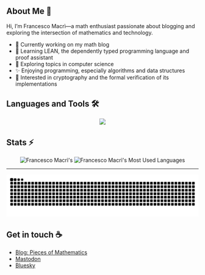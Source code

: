 ## About Me :bust_in_silhouette:

Hi, I’m Francesco Macrì—a math enthusiast passionate about blogging and exploring the intersection of mathematics and technology.

- :telescope: Currently working on my math blog
- :seedling: Learning LEAN, the dependently typed programming language and proof assistant
- :nut_and_bolt: Exploring topics in computer science
- :sparkles: Enjoying programming, especially algorithms and data structures
- :closed_lock_with_key: Interested in cryptography and the formal verification of its implementations
      
## Languages and Tools :hammer_and_wrench:

<p align="center">
  <img src="https://skillicons.dev/icons?i=c,python,octave,matlab,anaconda,latex,vscode" />
</p>

## Stats :zap:

<div align=center>

  <img width=390 src="https://github-readme-streak-stats.herokuapp.com/?user=francescomacri&theme=transparent&count_private=true&border_radius=10&locale=en" alt="Francesco Macrì's" />
  
<img width=325 src="https://github-readme-stats.vercel.app/api/top-langs?username=francescomacri&theme=transparent&layout=donut&hide=css&langs_count=8&border_radius=10&show_icons=true&locale=en" alt="Francesco Macrì's Most Used Languages" />

</div>

<hr>

![Snake Animation](https://github.com/francescomacri/francescomacri/blob/manual-run-output/docker/github-contribution-grid-snake-dark.svg)

## Get in touch :coffee:

- [Blog: Pieces of Mathematics](https://www.piecesofmathematics.com)
- [Mastodon](https://mathstodon.xyz/@pieces_of_mathematics)
- [Bluesky](https://bsky.app/profile/pcsofmath.bsky.social)


<!--



  <img width=390 src="https://github-readme-stats.vercel.app/api?username=francescomacri&theme=transparent&count_private=true&show_icons=true&rank_icon=github&locale=en" alt="Francesco Macrì's GitHub Stats" />
  

-->
